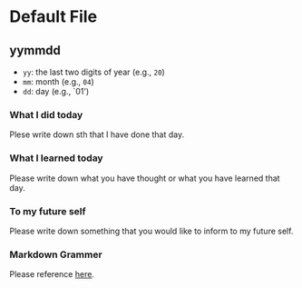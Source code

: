 # Default File

## yymmdd

- `yy`: the last two digits of year (e.g., `20`)
- `mm`: month (e.g., `04`)
- `dd`: day (e.g., `01')

### What I did today

Plese write down sth that I have done that day.

### What I learned today

Please write down what you have thought or what you have learned that day.

### To my future self

Please write down something that you would like to inform to my future self.

### Markdown Grammer

Please reference [here](https://tatesuke.github.io/KanTanMarkdown/syntax.html).
